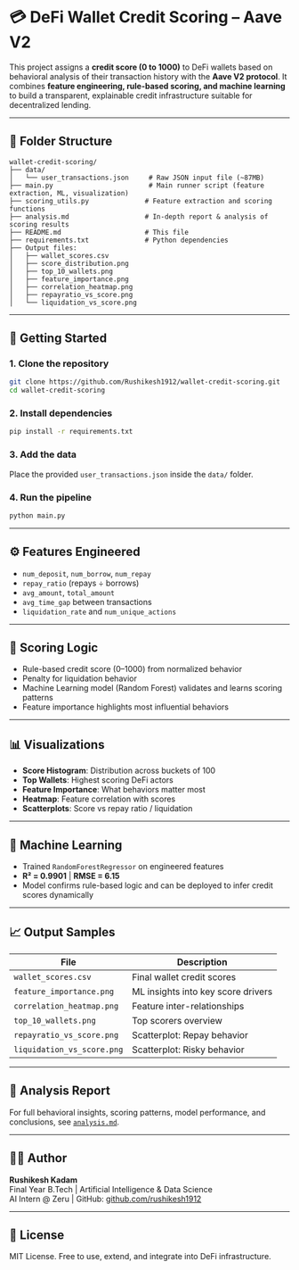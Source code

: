 # 💳 DeFi Wallet Credit Scoring – Aave V2

This project assigns a **credit score (0 to 1000)** to DeFi wallets based on behavioral analysis of their transaction history with the **Aave V2 protocol**. It combines **feature engineering, rule-based scoring, and machine learning** to build a transparent, explainable credit infrastructure suitable for decentralized lending.

---

## 📂 Folder Structure

```
wallet-credit-scoring/
├── data/
│   └── user_transactions.json     # Raw JSON input file (~87MB)
├── main.py                        # Main runner script (feature extraction, ML, visualization)
├── scoring_utils.py              # Feature extraction and scoring functions
├── analysis.md                   # In-depth report & analysis of scoring results
├── README.md                     # This file
├── requirements.txt              # Python dependencies
├── Output files:
│   ├── wallet_scores.csv
│   ├── score_distribution.png
│   ├── top_10_wallets.png
│   ├── feature_importance.png
│   ├── correlation_heatmap.png
│   ├── repayratio_vs_score.png
│   └── liquidation_vs_score.png
```

---

## 🚀 Getting Started

### 1. Clone the repository
```bash
git clone https://github.com/Rushikesh1912/wallet-credit-scoring.git
cd wallet-credit-scoring
```

### 2. Install dependencies
```bash
pip install -r requirements.txt
```

### 3. Add the data
Place the provided `user_transactions.json` inside the `data/` folder.

### 4. Run the pipeline
```bash
python main.py
```

---

## ⚙️ Features Engineered

- `num_deposit`, `num_borrow`, `num_repay`
- `repay_ratio` (repays ÷ borrows)
- `avg_amount`, `total_amount`
- `avg_time_gap` between transactions
- `liquidation_rate` and `num_unique_actions`

---

## 🧮 Scoring Logic

- Rule-based credit score (0–1000) from normalized behavior
- Penalty for liquidation behavior
- Machine Learning model (Random Forest) validates and learns scoring patterns
- Feature importance highlights most influential behaviors

---

## 📊 Visualizations

- **Score Histogram**: Distribution across buckets of 100
- **Top Wallets**: Highest scoring DeFi actors
- **Feature Importance**: What behaviors matter most
- **Heatmap**: Feature correlation with scores
- **Scatterplots**: Score vs repay ratio / liquidation

---

## 🤖 Machine Learning

- Trained `RandomForestRegressor` on engineered features
- **R² = 0.9901** | **RMSE = 6.15**
- Model confirms rule-based logic and can be deployed to infer credit scores dynamically

---

## 📈 Output Samples

| File                     | Description                         |
|--------------------------|-------------------------------------|
| `wallet_scores.csv`      | Final wallet credit scores          |
| `feature_importance.png` | ML insights into key score drivers  |
| `correlation_heatmap.png`| Feature inter-relationships         |
| `top_10_wallets.png`     | Top scorers overview                |
| `repayratio_vs_score.png`| Scatterplot: Repay behavior         |
| `liquidation_vs_score.png`| Scatterplot: Risky behavior         |

---

## 📄 Analysis Report

For full behavioral insights, scoring patterns, model performance, and conclusions, see [`analysis.md`](analysis.md).

---

## 👨‍💻 Author

**Rushikesh Kadam**  
Final Year B.Tech | Artificial Intelligence & Data Science  
AI Intern @ Zeru | GitHub: [github.com/rushikesh1912](https://github.com/rushikesh1912)

---

## 📜 License

MIT License. Free to use, extend, and integrate into DeFi infrastructure.
